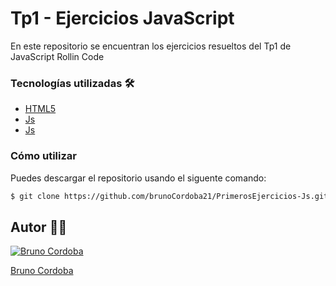 # Tp1 - Ejercicios JavaScript

 En este repositorio se encuentran los ejercicios resueltos del Tp1 de JavaScript Rollin Code


### Tecnologías utilizadas 🛠️
- [HTML5](https://developer.mozilla.org/es/docs/Web/HTML)
- [Js](https://developer.mozilla.org/es/docs/Web/JavaScript)
- [Js](https://getbootstrap.com/docs/5.3/getting-started/introduction/)
### Cómo utilizar

Puedes descargar el repositorio usando el siguente comando:

```sh
$ git clone https://github.com/brunoCordoba21/PrimerosEjercicios-Js.git
```

## Autor 🧑‍💻

[![Bruno Cordoba](https://avatars.githubusercontent.com/u/122135338?v=4)](https://github.com/brunocordoba21) 

[Bruno Cordoba](https://github.com/brunoCordoba21)  
